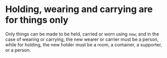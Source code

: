 # Holding, wearing and carrying are for things only

Only things can be made to be held, carried or worn using `now`; and in the case of wearing or carrying, the new wearer or carrier must be a person, while for holding, the new holder must be a room, a container, a supporter, or a person.
